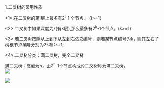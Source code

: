1.二叉树的常用性质

<1>.在二叉树的第i层上最多有2<sup>i</sup>-1 个节点 。（i>=1）

<2>.二叉树中如果深度为k(有k层),那么最多有2<sup>k</sup>-1个节点。(k>=1)

<3>.若二叉树按照从上到下从左到右依次编号，则若某节点编号为k，则其左右子树根节点编号分别为2k和2k+1;

<4>.二叉树分类：满二叉树，完全二叉树

满二叉树：高度为h，由2<sup>h</sup>-1个节点构成的二叉树称为满二叉树。   
<img src="https://img-blog.csdn.net/20180221195752327">   


<img src="https://img-blog.csdn.net/20180221195816458">
